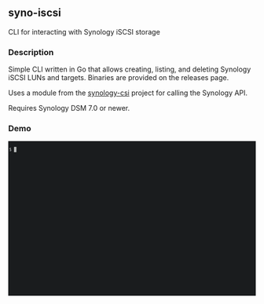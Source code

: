 ## syno-iscsi

CLI for interacting with Synology iSCSI storage

### Description

Simple CLI written in Go that allows creating, listing, and deleting Synology
iSCSI LUNs and targets. Binaries are provided on the releases page.

Uses a module from the [synology-csi](github.com/SynologyOpenSource/synology-csi)
project for calling the Synology API.

Requires Synology DSM 7.0 or newer.

### Demo

![demo](docs/demo.gif)
